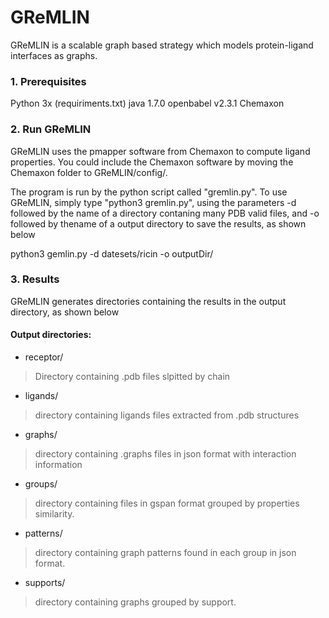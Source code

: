 # GReMLIN

GReMLIN is a scalable graph based strategy which models protein-ligand interfaces as graphs.

### 1. Prerequisites
  Python 3x (requiriments.txt)
  java 1.7.0
  openbabel v2.3.1
  Chemaxon
  
### 2. Run GReMLIN
 
 GReMLIN uses the pmapper software from Chemaxon to compute ligand properties. 
 You could include the Chemaxon software by moving the Chemaxon folder to GReMLIN/config/. 
 
 The program is run by the python script called "gremlin.py". To use GReMLIN, simply
type "python3 gremlin.py", using the parameters -d followed by the name of a directory 
contaning many PDB valid files, and -o followed by thename of a output directory to save 
the results, as shown below

  python3 gemlin.py -d datesets/ricin -o outputDir/

 
### 3. Results

GReMLIN generates directories containing the results in the output directory, as shown below

#### Output directories:
* receptor/
> Directory containing .pdb files slpitted by chain 
* ligands/
> directory containing ligands files extracted from .pdb structures
* graphs/
> directory containing .graphs files in json format with interaction information
* groups/
> directory containing files in gspan format grouped by properties similarity.
* patterns/
> directory containing graph patterns found in each group in json format.
* supports/
> directory containing graphs grouped by support.
